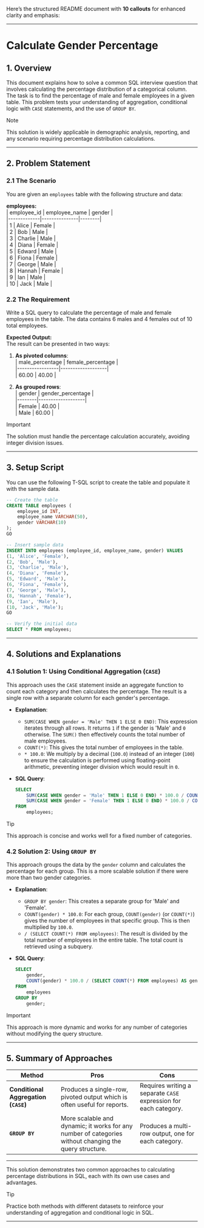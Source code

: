 Here’s the structured README document with **10 callouts** for enhanced clarity and emphasis:

---

# Calculate Gender Percentage  

## 1. **Overview**  
This document explains how to solve a common SQL interview question that involves calculating the percentage distribution of a categorical column. The task is to find the percentage of male and female employees in a given table. This problem tests your understanding of aggregation, conditional logic with `CASE` statements, and the use of `GROUP BY`.  

> [!NOTE]  
> This solution is widely applicable in demographic analysis, reporting, and any scenario requiring percentage distribution calculations.  

---

## 2. **Problem Statement**  

### 2.1 **The Scenario**  
You are given an `employees` table with the following structure and data:  

**employees:**  
| employee_id | employee_name | gender |  
|-------------|---------------|--------|  
| 1           | Alice         | Female |  
| 2           | Bob           | Male   |  
| 3           | Charlie       | Male   |  
| 4           | Diana         | Female |  
| 5           | Edward        | Male   |  
| 6           | Fiona         | Female |  
| 7           | George        | Male   |  
| 8           | Hannah        | Female |  
| 9           | Ian           | Male   |  
| 10          | Jack          | Male   |  

### 2.2 **The Requirement**  
Write a SQL query to calculate the percentage of male and female employees in the table. The data contains 6 males and 4 females out of 10 total employees.  

**Expected Output:**  
The result can be presented in two ways:  
1. **As pivoted columns**:  
   | male_percentage | female_percentage |  
   |-----------------|-------------------|  
   | 60.00           | 40.00             |  

2. **As grouped rows**:  
   | gender | gender_percentage |  
   |--------|-------------------|  
   | Female | 40.00             |  
   | Male   | 60.00             |  

> [!IMPORTANT]  
> The solution must handle the percentage calculation accurately, avoiding integer division issues.  

---

## 3. **Setup Script**  
You can use the following T-SQL script to create the table and populate it with the sample data.  

```sql
-- Create the table
CREATE TABLE employees (
    employee_id INT,
    employee_name VARCHAR(50),
    gender VARCHAR(10)
);
GO

-- Insert sample data
INSERT INTO employees (employee_id, employee_name, gender) VALUES
(1, 'Alice', 'Female'),
(2, 'Bob', 'Male'),
(3, 'Charlie', 'Male'),
(4, 'Diana', 'Female'),
(5, 'Edward', 'Male'),
(6, 'Fiona', 'Female'),
(7, 'George', 'Male'),
(8, 'Hannah', 'Female'),
(9, 'Ian', 'Male'),
(10, 'Jack', 'Male');
GO

-- Verify the initial data
SELECT * FROM employees;
```  

---

## 4. **Solutions and Explanations**  

### 4.1 **Solution 1: Using Conditional Aggregation (`CASE`)**  
This approach uses the `CASE` statement inside an aggregate function to count each category and then calculates the percentage. The result is a single row with a separate column for each gender's percentage.  

- **Explanation**:  
  - `SUM(CASE WHEN gender = 'Male' THEN 1 ELSE 0 END)`: This expression iterates through all rows. It returns `1` if the gender is 'Male' and `0` otherwise. The `SUM()` then effectively counts the total number of male employees.  
  - `COUNT(*)`: This gives the total number of employees in the table.  
  - `* 100.0`: We multiply by a decimal (`100.0`) instead of an integer (`100`) to ensure the calculation is performed using floating-point arithmetic, preventing integer division which would result in `0`.  

- **SQL Query**:  
  ```sql
  SELECT
      SUM(CASE WHEN gender = 'Male' THEN 1 ELSE 0 END) * 100.0 / COUNT(*) AS male_percentage,
      SUM(CASE WHEN gender = 'Female' THEN 1 ELSE 0 END) * 100.0 / COUNT(*) AS female_percentage
  FROM
      employees;
  ```  

> [!TIP]  
> This approach is concise and works well for a fixed number of categories.  

### 4.2 **Solution 2: Using `GROUP BY`**  
This approach groups the data by the `gender` column and calculates the percentage for each group. This is a more scalable solution if there were more than two gender categories.  

- **Explanation**:  
  - `GROUP BY gender`: This creates a separate group for 'Male' and 'Female'.  
  - `COUNT(gender) * 100.0`: For each group, `COUNT(gender)` (or `COUNT(*)`) gives the number of employees in that specific group. This is then multiplied by `100.0`.  
  - `/ (SELECT COUNT(*) FROM employees)`: The result is divided by the total number of employees in the entire table. The total count is retrieved using a subquery.  

- **SQL Query**:  
  ```sql
  SELECT
      gender,
      COUNT(gender) * 100.0 / (SELECT COUNT(*) FROM employees) AS gender_percentage
  FROM
      employees
  GROUP BY
      gender;
  ```  

> [!IMPORTANT]  
> This approach is more dynamic and works for any number of categories without modifying the query structure.  

---

## 5. **Summary of Approaches**  

| **Method**                              | **Pros**                                                              | **Cons**                                                         |  
|-----------------------------------------|-----------------------------------------------------------------------|------------------------------------------------------------------|  
| **Conditional Aggregation (`CASE`)**    | Produces a single-row, pivoted output which is often useful for reports. | Requires writing a separate `CASE` expression for each category. |  
| **`GROUP BY`**                          | More scalable and dynamic; it works for any number of categories without changing the query structure. | Produces a multi-row output, one for each category.              |  

---

This solution demonstrates two common approaches to calculating percentage distributions in SQL, each with its own use cases and advantages.  

> [!TIP]  
> Practice both methods with different datasets to reinforce your understanding of aggregation and conditional logic in SQL.  

---
